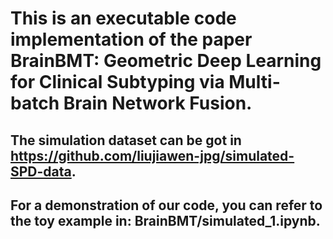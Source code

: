 # This is an executable code implementation of the paper BrainBMT: Geometric Deep Learning for Clinical Subtyping via Multi-batch Brain Network Fusion.
## The simulation dataset can be got in https://github.com/liujiawen-jpg/simulated-SPD-data.
## For a demonstration of our code, you can refer to the toy example in: BrainBMT/simulated_1.ipynb.

